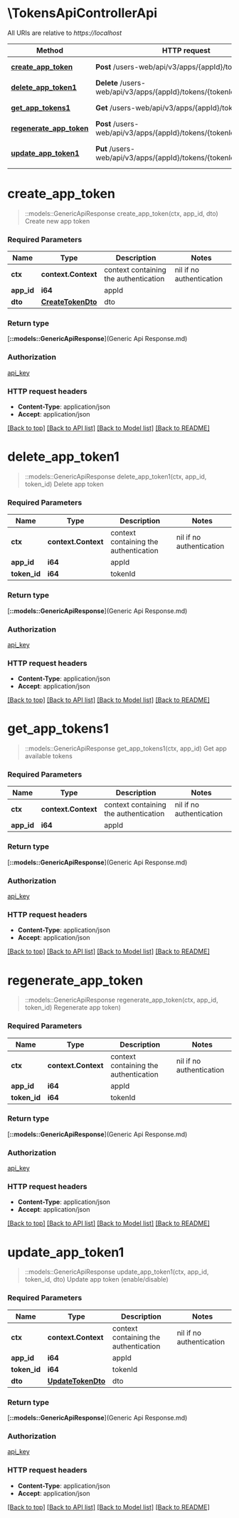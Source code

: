 # \TokensApiControllerApi

All URIs are relative to *https://localhost*

| Method                                                                     | HTTP request                                                        | Description                       |
| -------------------------------------------------------------------------- | ------------------------------------------------------------------- | --------------------------------- |
| [**create_app_token**](TokensApiControllerApi.md#create_app_token)         | **Post** /users-web/api/v3/apps/{appId}/tokens                      | Create new app token              |
| [**delete_app_token1**](TokensApiControllerApi.md#delete_app_token1)       | **Delete** /users-web/api/v3/apps/{appId}/tokens/{tokenId}          | Delete app token                  |
| [**get_app_tokens1**](TokensApiControllerApi.md#get_app_tokens1)           | **Get** /users-web/api/v3/apps/{appId}/tokens                       | Get app available tokens          |
| [**regenerate_app_token**](TokensApiControllerApi.md#regenerate_app_token) | **Post** /users-web/api/v3/apps/{appId}/tokens/{tokenId}/regenerate | Regenerate app token)             |
| [**update_app_token1**](TokensApiControllerApi.md#update_app_token1)       | **Put** /users-web/api/v3/apps/{appId}/tokens/{tokenId}             | Update app token (enable/disable) |


# **create_app_token**
> ::models::GenericApiResponse create_app_token(ctx, app_id, dto)
Create new app token

### Required Parameters

| Name       | Type                                    | Description                           | Notes                    |
| ---------- | --------------------------------------- | ------------------------------------- | ------------------------ |
| **ctx**    | **context.Context**                     | context containing the authentication | nil if no authentication |
| **app_id** | **i64**                                 | appId                                 |
| **dto**    | [**CreateTokenDto**](CreateTokenDto.md) | dto                                   |

### Return type

[**::models::GenericApiResponse**](Generic Api Response.md)

### Authorization

[api_key](../README.md#api_key)

### HTTP request headers

 - **Content-Type**: application/json
 - **Accept**: application/json

[[Back to top]](#) [[Back to API list]](../README.md#documentation-for-api-endpoints) [[Back to Model list]](../README.md#documentation-for-models) [[Back to README]](../README.md)

# **delete_app_token1**
> ::models::GenericApiResponse delete_app_token1(ctx, app_id, token_id)
Delete app token

### Required Parameters

| Name         | Type                | Description                           | Notes                    |
| ------------ | ------------------- | ------------------------------------- | ------------------------ |
| **ctx**      | **context.Context** | context containing the authentication | nil if no authentication |
| **app_id**   | **i64**             | appId                                 |
| **token_id** | **i64**             | tokenId                               |

### Return type

[**::models::GenericApiResponse**](Generic Api Response.md)

### Authorization

[api_key](../README.md#api_key)

### HTTP request headers

 - **Content-Type**: application/json
 - **Accept**: application/json

[[Back to top]](#) [[Back to API list]](../README.md#documentation-for-api-endpoints) [[Back to Model list]](../README.md#documentation-for-models) [[Back to README]](../README.md)

# **get_app_tokens1**
> ::models::GenericApiResponse get_app_tokens1(ctx, app_id)
Get app available tokens

### Required Parameters

| Name       | Type                | Description                           | Notes                    |
| ---------- | ------------------- | ------------------------------------- | ------------------------ |
| **ctx**    | **context.Context** | context containing the authentication | nil if no authentication |
| **app_id** | **i64**             | appId                                 |

### Return type

[**::models::GenericApiResponse**](Generic Api Response.md)

### Authorization

[api_key](../README.md#api_key)

### HTTP request headers

 - **Content-Type**: application/json
 - **Accept**: application/json

[[Back to top]](#) [[Back to API list]](../README.md#documentation-for-api-endpoints) [[Back to Model list]](../README.md#documentation-for-models) [[Back to README]](../README.md)

# **regenerate_app_token**
> ::models::GenericApiResponse regenerate_app_token(ctx, app_id, token_id)
Regenerate app token)

### Required Parameters

| Name         | Type                | Description                           | Notes                    |
| ------------ | ------------------- | ------------------------------------- | ------------------------ |
| **ctx**      | **context.Context** | context containing the authentication | nil if no authentication |
| **app_id**   | **i64**             | appId                                 |
| **token_id** | **i64**             | tokenId                               |

### Return type

[**::models::GenericApiResponse**](Generic Api Response.md)

### Authorization

[api_key](../README.md#api_key)

### HTTP request headers

 - **Content-Type**: application/json
 - **Accept**: application/json

[[Back to top]](#) [[Back to API list]](../README.md#documentation-for-api-endpoints) [[Back to Model list]](../README.md#documentation-for-models) [[Back to README]](../README.md)

# **update_app_token1**
> ::models::GenericApiResponse update_app_token1(ctx, app_id, token_id, dto)
Update app token (enable/disable)

### Required Parameters

| Name         | Type                                    | Description                           | Notes                    |
| ------------ | --------------------------------------- | ------------------------------------- | ------------------------ |
| **ctx**      | **context.Context**                     | context containing the authentication | nil if no authentication |
| **app_id**   | **i64**                                 | appId                                 |
| **token_id** | **i64**                                 | tokenId                               |
| **dto**      | [**UpdateTokenDto**](UpdateTokenDto.md) | dto                                   |

### Return type

[**::models::GenericApiResponse**](Generic Api Response.md)

### Authorization

[api_key](../README.md#api_key)

### HTTP request headers

 - **Content-Type**: application/json
 - **Accept**: application/json

[[Back to top]](#) [[Back to API list]](../README.md#documentation-for-api-endpoints) [[Back to Model list]](../README.md#documentation-for-models) [[Back to README]](../README.md)
